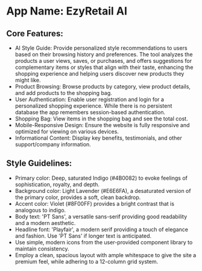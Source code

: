 # **App Name**: EzyRetail AI

## Core Features:

- AI Style Guide: Provide personalized style recommendations to users based on their browsing history and preferences. The tool analyzes the products a user views, saves, or purchases, and offers suggestions for complementary items or styles that align with their taste, enhancing the shopping experience and helping users discover new products they might like.
- Product Browsing: Browse products by category, view product details, and add products to the shopping bag.
- User Authentication: Enable user registration and login for a personalized shopping experience. While there is no persistent database the app remembers session-based authentication.
- Shopping Bag: View items in the shopping bag and see the total cost.
- Mobile-Responsive Design: Ensure the website is fully responsive and optimized for viewing on various devices.
- Informational Content: Display key benefits, testimonials, and other support/company information.

## Style Guidelines:

- Primary color: Deep, saturated Indigo (#4B0082) to evoke feelings of sophistication, royalty, and depth.
- Background color: Light Lavender (#E6E6FA), a desaturated version of the primary color, provides a soft, clean backdrop.
- Accent color: Violet (#8F00FF) provides a bright contrast that is analogous to indigo.
- Body text: 'PT Sans', a versatile sans-serif providing good readability and a modern aesthetic.
- Headline font: 'Playfair', a modern serif providing a touch of elegance and fashion. Use 'PT Sans' if longer text is anticipated.
- Use simple, modern icons from the user-provided component library to maintain consistency.
- Employ a clean, spacious layout with ample whitespace to give the site a premium feel, while adhering to a 12-column grid system.